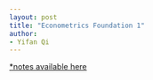 ```yaml
---
layout: post
title: "Econometrics Foundation 1"
author:
- Yifan Qi
---
```


<a href="https://www.dropbox.com/scl/fi/11l9de4k067q0pdmfertl/IV.pptx?rlkey=0birk9zw7jq7x910rqm22dfbu&st=6xsrpnhk&dl=0" target="_blank">*notes available here</a>